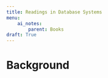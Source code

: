 ```yaml
---
title: Readings in Database Systems
menu:
    ai_notes:
        parent: Books
draft: True
---
```

# Background

